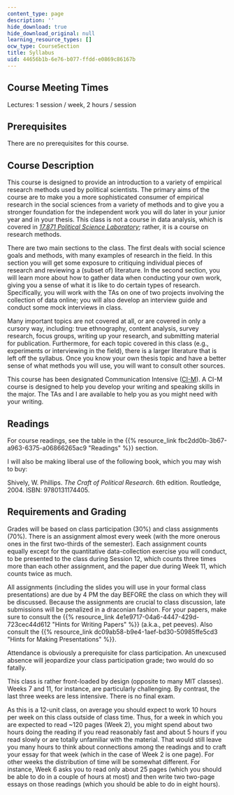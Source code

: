 ```yaml
---
content_type: page
description: ''
hide_download: true
hide_download_original: null
learning_resource_types: []
ocw_type: CourseSection
title: Syllabus
uid: 44656b1b-6e76-b077-ffdd-e0869c86167b
---
```


Course Meeting Times
--------------------

Lectures: 1 session / week, 2 hours / session

Prerequisites
-------------

There are no prerequisites for this course.

Course Description
------------------

This course is designed to provide an introduction to a variety of empirical research methods used by political scientists. The primary aims of the course are to make you a more sophisticated consumer of empirical research in the social sciences from a variety of methods and to give you a stronger foundation for the independent work you will do later in your junior year and in your thesis. This class is not a course in data analysis, which is covered in [_17.871 Political Science Laboratory_](/courses/17-871-political-science-laboratory-spring-2012); rather, it is a course on research methods.

There are two main sections to the class. The first deals with social science goals and methods, with many examples of research in the field. In this section you will get some exposure to critiquing individual pieces of research and reviewing a (subset of) literature. In the second section, you will learn more about how to gather data when conducting your own work, giving you a sense of what it is like to do certain types of research. Specifically, you will work with the TAs on one of two projects involving the collection of data online; you will also develop an interview guide and conduct some mock interviews in class.

Many important topics are not covered at all, or are covered in only a cursory way, including: true ethnography, content analysis, survey research, focus groups, writing up your research, and submitting material for publication. Furthermore, for each topic covered in this class (e.g., experiments or interviewing in the field), there is a larger literature that is left off the syllabus. Once you know your own thesis topic and have a better sense of what methods you will use, you will want to consult other sources.

This course has been designated Communication Intensive ([CI-M](http://web.mit.edu/commreq/depts%20ci-m.html)). A CI-M course is designed to help you develop your writing and speaking skills in the major. The TAs and I are available to help you as you might need with your writing.

Readings
--------

For course readings, see the table in the {{% resource_link fbc2dd0b-3b67-a963-6375-a06866265ac9 "Readings" %}} section.

I will also be making liberal use of the following book, which you may wish to buy:

Shively, W. Phillips. _The Craft of Political Research_. 6th edition. Routledge, 2004. ISBN: 9780131174405.

Requirements and Grading
------------------------

Grades will be based on class participation (30%) and class assignments (70%). There is an assignment almost every week (with the more onerous ones in the first two-thirds of the semester). Each assignment counts equally except for the quantitative data-collection exercise you will conduct, to be presented to the class during Session 12, which counts three times more than each other assignment, and the paper due during Week 11, which counts twice as much.

All assignments (including the slides you will use in your formal class presentations) are due by 4 PM the day BEFORE the class on which they will be discussed. Because the assignments are crucial to class discussion, late submissions will be penalized in a draconian fashion. For your papers, make sure to consult the {{% resource_link 4e1e9717-04a6-4447-429d-723cec44d612 "Hints for Writing Papers" %}} (a.k.a., pet peeves). Also consult the {{% resource_link dc09ab58-b9e4-1aef-bd30-50985ffe5cd3 "Hints for Making Presentations" %}}.

Attendance is obviously a prerequisite for class participation. An unexcused absence will jeopardize your class participation grade; two would do so fatally.

This class is rather front-loaded by design (opposite to many MIT classes). Weeks 7 and 11, for instance, are particularly challenging. By contrast, the last three weeks are less intensive. There is no final exam.

As this is a 12-unit class, on average you should expect to work 10 hours per week on this class outside of class time. Thus, for a week in which you are expected to read ~120 pages (Week 2), you might spend about two hours doing the reading if you read reasonably fast and about 5 hours if you read slowly or are totally unfamiliar with the material. That would still leave you many hours to think about connections among the readings and to craft your essay for that week (which in the case of Week 2 is one page). For other weeks the distribution of time will be somewhat different. For instance, Week 6 asks you to read only about 25 pages (which you should be able to do in a couple of hours at most) and then write two two-page essays on those readings (which you should be able to do in eight hours).